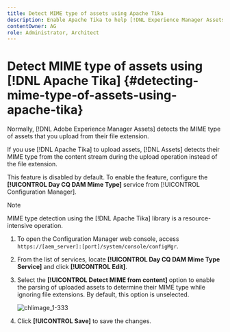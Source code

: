 ```yaml
---
title: Detect MIME type of assets using Apache Tika
description: Enable Apache Tika to help [!DNL Experience Manager Assets] detect the MIME type of assets from the content stream during the upload operation instead of the file extension.
contentOwner: AG
role: Administrator, Architect
---
```


# Detect MIME type of assets using [!DNL Apache Tika] {#detecting-mime-type-of-assets-using-apache-tika}

Normally, [!DNL Adobe Experience Manager Assets] detects the MIME type of assets that you upload from their file extension.

If you use [!DNL Apache Tika] to upload assets, [!DNL Assets] detects their MIME type from the content stream during the upload operation instead of the file extension.

This feature is disabled by default. To enable the feature, configure the **[!UICONTROL Day CQ DAM Mime Type]** service from [!UICONTROL Configuration Manager].

>[!NOTE]
>
>MIME type detection using the [!DNL Apache Tika] library is a resource-intensive operation.

1. To open the Configuration Manager web console, access `https://[aem_server]:[port]/system/console/configMgr`.

1. From the list of services, locate **[!UICONTROL Day CQ DAM Mime Type Service]** and click **[!UICONTROL Edit]**.

1. Select the **[!UICONTROL Detect MIME from content]** option to enable the parsing of uploaded assets to determine their MIME type while ignoring file extensions. By default, this option is unselected.

   ![chlimage_1-333](assets/chlimage_1-333.png)

1. Click **[!UICONTROL Save]** to save the changes.
